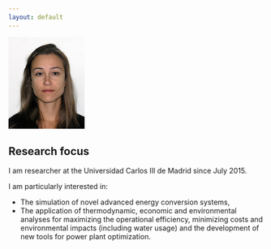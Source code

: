 ```yaml
---
layout: default
---
```


![Fontina Petrakopoulou](/files/fontina_profile.jpg)

Research focus
----

I am researcher at the Universidad Carlos III de Madrid since July 2015.

I am particularly interested in:
- The simulation of novel advanced energy conversion
systems,
- The application of thermodynamic, economic and environmental
analyses
for maximizing the operational efficiency, minimizing costs and
environmental impacts (including water usage) and the development of new tools
for power plant optimization.

